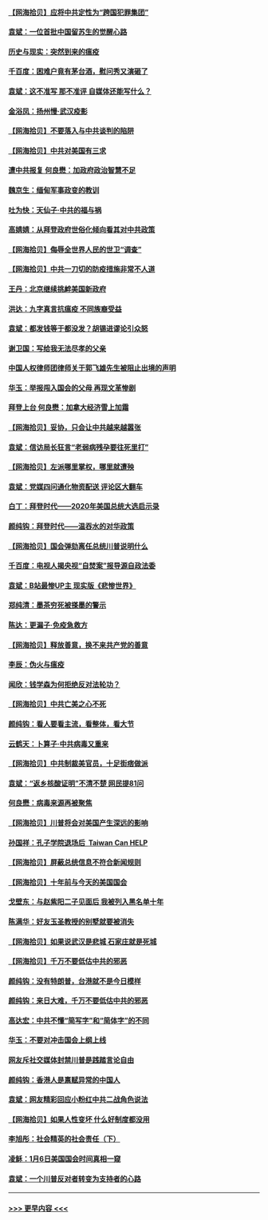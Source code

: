 #### [【网海拾贝】应将中共定性为“跨国犯罪集团”](../pages/nsc993/n12740430.md?t=02090701) 
#### [袁斌：一位首批中国留苏生的觉醒心路](../pages/nsc993/n12740396.md?t=02090701) 
#### [历史与现实：突然到来的瘟疫](../pages/nsc993/n12738507.md?t=02090701) 
#### [千百度：困难户竟有茅台酒，慰问秀又演砸了](../pages/nsc993/n12738362.md?t=02090701) 
#### [袁斌：这不准写 那不准评 自媒体还能写什么？](../pages/nsc993/n12737833.md?t=02090701) 
#### [金浴凤：扬州慢‧武汉疫影](../pages/nsc993/n12737248.md?t=02090701) 
#### [【网海拾贝】不要落入与中共谈判的陷阱](../pages/nsc993/n12735229.md?t=02090701) 
#### [【网海拾贝】中共对美国有三求](../pages/nsc993/n12735197.md?t=02090701) 
#### [遭中共报复 何良懋：加政府政治智慧不足](../pages/nsc993/n12734323.md?t=02090701) 
#### [魏京生：缅甸军事政变的教训](../pages/nsc993/n12732470.md?t=02090701) 
#### [吐为快：天仙子·中共的福与祸](../pages/nsc993/n12732165.md?t=02090701) 
#### [高婧婧：从拜登政府世俗化倾向看其对中共政策](../pages/nsc993/n12730028.md?t=02090701) 
#### [【网海拾贝】侮辱全世界人民的世卫“调查”](../pages/nsc993/n12727884.md?t=02090701) 
#### [【网海拾贝】中共一刀切的防疫措施非常不人道](../pages/nsc993/n12724879.md?t=02090701) 
#### [王丹：北京继续挑衅美国新政府](../pages/nsc993/n12722456.md?t=02090701) 
#### [洪达：九字真言抗瘟疫 不同族裔受益](../pages/nsc993/n12722448.md?t=02090701) 
#### [袁斌：都发钱等于都没发？胡锡进谬论引众怒](../pages/nsc993/n12722393.md?t=02090701) 
#### [谢卫国：写给我无法尽孝的父亲](../pages/nsc993/n12720325.md?t=02090701) 
#### [中国人权律师团律师关于郭飞雄先生被阻止出境的声明](../pages/nsc993/n12720203.md?t=02090701) 
#### [华玉：举报闯入国会的父母 再现文革惨剧](../pages/nsc993/n12719070.md?t=02090701) 
#### [拜登上台 何良懋：加拿大经济雪上加霜](../pages/nsc993/n12718943.md?t=02090701) 
#### [【网海拾贝】妥协，只会让中共越来越嚣张](../pages/nsc993/n12717392.md?t=02090701) 
#### [袁斌：信访局长狂言“老弱病残孕要往死里打”](../pages/nsc993/n12717343.md?t=02090701) 
#### [【网海拾贝】左派哪里掌权，哪里就遭殃](../pages/nsc993/n12715009.md?t=02090701) 
#### [袁斌：党媒四问通化物资配送 评论区大翻车](../pages/nsc993/n12714950.md?t=02090701) 
#### [白丁：拜登时代——2020年美国总统大选启示录](../pages/nsc993/n12714920.md?t=02090701) 
#### [颜纯钩：拜登时代——温吞水的对华政策](../pages/nsc993/n12713245.md?t=02090701) 
#### [【网海拾贝】国会弹劾离任总统川普说明什么](../pages/nsc993/n12712816.md?t=02090701) 
#### [千百度：电视人揭央视“自焚案”报导源自政法委](../pages/nsc993/n12709760.md?t=02090701) 
#### [袁斌：B站最惨UP主 现实版《悲惨世界》](../pages/nsc993/n12709686.md?t=02090701) 
#### [郑纯清：墨茶穷死被搽墨的警示](../pages/nsc993/n12709262.md?t=02090701) 
#### [陈达：更漏子·免疫急救方](../pages/nsc993/n12709244.md?t=02090701) 
#### [【网海拾贝】释放善意，换不来共产党的善意](../pages/nsc993/n12708361.md?t=02090701) 
#### [李辰：伪火与瘟疫](../pages/nsc993/n12707981.md?t=02090701) 
#### [闻欣：钱学森为何拒绝反对法轮功？](../pages/nsc993/n12707407.md?t=02090701) 
#### [【网海拾贝】中共亡美之心不死](../pages/nsc993/n12707621.md?t=02090701) 
#### [颜纯钩：看人要看主流，看整体，看大节](../pages/nsc993/n12707536.md?t=02090701) 
#### [云鹤天：卜算子‧中共病毒又重来](../pages/nsc993/n12707408.md?t=02090701) 
#### [【网海拾贝】中共制裁美官员，十足街痞做派](../pages/nsc993/n12705115.md?t=02090701) 
#### [袁斌：“返乡核酸证明”不清不楚 网民提81问](../pages/nsc993/n12704982.md?t=02090701) 
#### [何良懋：病毒来源再被聚焦](../pages/nsc993/n12704944.md?t=02090701) 
#### [【网海拾贝】川普将会对美国产生深远的影响](../pages/nsc993/n12703045.md?t=02090701) 
#### [孙国祥：孔子学院退场后  Taiwan Can HELP](../pages/nsc993/n12702430.md?t=02090701) 
#### [【网海拾贝】屏蔽总统信息不符合新闻规则](../pages/nsc993/n12699998.md?t=02090701) 
#### [【网海拾贝】十年前与今天的美国国会](../pages/nsc993/n12696993.md?t=02090701) 
#### [戈壁东：与赵紫阳二子见面后 我被列入黑名单十年](../pages/nsc993/n12696215.md?t=02090701) 
#### [陈满华：好友玉圣教授的别墅就要被消失](../pages/nsc993/n12695411.md?t=02090701) 
#### [【网海拾贝】如果说武汉是悲城 石家庄就是死城](../pages/nsc993/n12694589.md?t=02090701) 
#### [【网海拾贝】千万不要低估中共的邪恶](../pages/nsc993/n12692771.md?t=02090701) 
#### [颜纯钩：没有特朗普，台港就不是今日模样](../pages/nsc993/n12692678.md?t=02090701) 
#### [颜纯钩：来日大难，千万不要低估中共的邪恶](../pages/nsc993/n12692080.md?t=02090701) 
#### [高达宏：中共不懂“简写字”和“简体字”的不同](../pages/nsc993/n12692068.md?t=02090701) 
#### [华玉：不要对冲击国会上纲上线](../pages/nsc993/n12689948.md?t=02090701) 
#### [网友斥社交媒体封禁川普是践踏言论自由](../pages/nsc993/n12687482.md?t=02090701) 
#### [颜纯钩：香港人是禀赋异常的中国人](../pages/nsc993/n12685142.md?t=02090701) 
#### [袁斌：网友精彩回应小粉红中共二战角色说法](../pages/nsc993/n12684994.md?t=02090701) 
#### [【网海拾贝】如果人性变坏 什么好制度都没用](../pages/nsc993/n12683000.md?t=02090701) 
#### [李旭彤：社会精英的社会责任（下）](../pages/nsc993/n12680604.md?t=02090701) 
#### [凌稣：1月6日美国国会时间真相一窥](../pages/nsc993/n12682780.md?t=02090701) 
#### [袁斌：一个川普反对者转变为支持者的心路](../pages/nsc993/n12682700.md?t=02090701) 

----
#### [ >>> 更早内容 <<< ](../indexes/nsc993-earlier.md)
